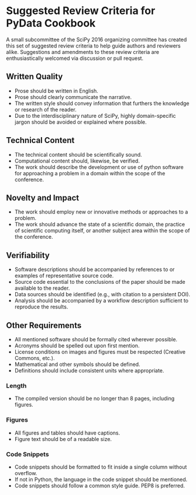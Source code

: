 # Suggested Review Criteria for PyData Cookbook

A small subcommittee of the SciPy 2016 organizing committee has created this 
set of suggested review criteria
to help guide authors and reviewers alike. Suggestions and amendments to these 
review criteria are enthusiastically welcomed via discussion or pull request.


## Written Quality

- Prose should be written in English.
- Prose should clearly communicate the narrative.
- The written style should convey information that furthers the knowledge or 
  research of the reader.
- Due to the interdisciplinary nature of SciPy, highly domain-specific jargon 
  should be avoided or explained where possible.

## Technical Content

- The technical content should be scientifically sound.
- Computational content should, likewise, be verified.
- The work should describe the development or use of python software for 
  approaching a problem in a domain within the scope of the conference.

## Novelty and Impact

- The work should employ new or innovative methods or approaches to a problem.
- The work should advance the state of a scientific domain, the practice 
  of scientific computing itself, or another subject area within the scope of 
  the conference.

## Verifiability

- Software descriptions should be accompanied by references to or examples of 
  representative source code.
- Source code essential to the conclusions of the paper should be made 
  available to the reader.
- Data sources should be identified (e.g., with citation to a persistent DOI).
- Analysis should be accompanied by a workflow description sufficient
  to reproduce the results.

## Other Requirements

- All mentioned software should be formally cited wherever possible.
- Acronyms should be spelled out upon first mention.
- License conditions on images and figures must be respected (Creative Commons, 
  etc.).
- Mathematical and other symbols should be defined.
- Definitions should include consistent units where appropriate.

### Length

- The compiled version should be no longer than 8 pages, including figures.  

### Figures

- All figures and tables should have captions. 
- Figure text should be of a readable size.

### Code Snippets

- Code snippets should be formatted to fit inside a single column without
  overflow.
- If not in Python, the language in the code snippet should be mentioned.
- Code snippets should follow a common style guide. PEP8 is preferred.
